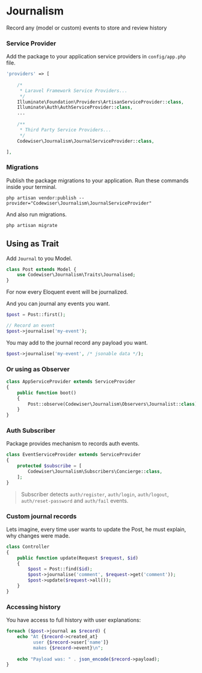 # Journalism
Record any (model or custom) events to store and review history

### Service Provider

Add the package to your application service providers in `config/app.php` file.

```php
'providers' => [
    
    /*
     * Laravel Framework Service Providers...
     */
    Illuminate\Foundation\Providers\ArtisanServiceProvider::class,
    Illuminate\Auth\AuthServiceProvider::class,
    ...
    
    /**
     * Third Party Service Providers...
     */
    Codewiser\Journalism\JournalServiceProvider::class,

],
```

### Migrations

Publish the package migrations to your application. Run these commands inside your terminal.

    php artisan vendor:publish --provider="Codewiser\Journalism\JournalServiceProvider"

And also run migrations.

    php artisan migrate

## Using as Trait

Add `Journal` to you Model.

```php
class Post extends Model {
    use Codewiser\Journalism\Traits\Journalised;
}
```

For now every Eloquent event will be journalized.

And you can journal any events you want.

```php
$post = Post::first();

// Record an event
$post->journalise('my-event');
```

You may add to the journal record any payload you want.
```php
$post->journalise('my-event', /* jsonable data */);
```

### Or using as Observer

```php
class AppServiceProvider extends ServiceProvider 
{
    public function boot()
    {
        Post::observe(Codewiser\Journalism\Observers\Journalist::class);
    }
}
```

### Auth Subscriber

Package provides mechanism to records auth events.

```php
class EventServiceProvider extends ServiceProvider
{
    protected $subscribe = [
        Codewiser\Journalism\Subscribers\Concierge::class,
    ];
}
```

> Subscriber detects `auth/register`, `auth/login`, `auth/logout`, `auth/reset-password` and `auth/fail` events.

### Custom journal records

Lets imagine, every time user wants to update the Post, he must explain, why changes were made.

```php
class Controller
{
    public function update(Request $request, $id)
    {
        $post = Post::find($id);
        $post->journalise('comment', $request->get('comment'));
        $post->update($request->all());
    }
}
```

### Accessing history

You have access to full history with user explanations:

```php
foreach ($post->journal as $record) {
    echo "At {$record->created_at} 
          user {$record->user['name']} 
          makes {$record->event}\n";
    
    echo "Payload was: " . json_encode($record->payload);
}
```